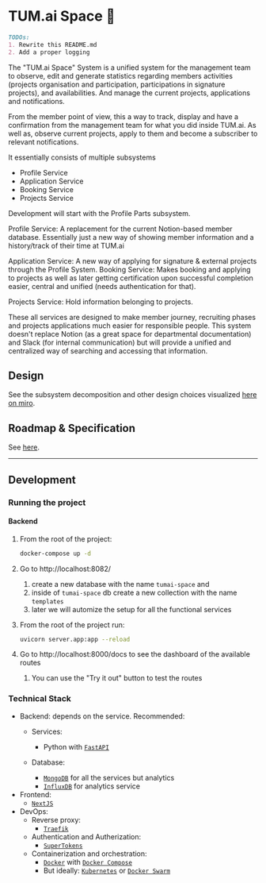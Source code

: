 # TUM.ai Space 💫

``` markdown
TODOs: 
1. Rewrite this README.md
2. Add a proper logging
```


The "TUM.ai Space" System is a unified system for the management team to observe, edit and generate statistics regarding members activities (projects organisation and participation, participations in signature projects), and availabilities. And manage the current projects, applications and notifications.

From the member point of view, this a way to track, display and have a confirmation from the management team for what you did inside TUM.ai. As well as, observe current projects, apply to them and become a subscriber to relevant notifications.

It essentially consists of multiple subsystems
- Profile Service
- Application Service
- Booking Service
- Projects Service

Development will start with the Profile Parts subsystem.

Profile Service: A replacement for the current Notion-based member database. Essentially just a new way of showing member information and a history/track of their time at TUM.ai

Application Service: A new way of applying for signature & external projects through the Profile System.
Booking Service: Makes booking and applying to projects as well as later getting certification upon successful completion easier, central and unified (needs authentication for that).

Projects Service: Hold information belonging to projects.

These all services are designed to make member journey, recruiting phases and projects applications much easier for responsible people. This system doesn't replace Notion (as a great space for departmental documentation) and Slack (for internal communication) but will provide a unified and centralized way of searching and accessing that information.

## Design
See the subsystem decomposition and other design choices visualized [here on miro](https://miro.com/app/board/uXjVPbuAg8o=/?share_link_id=654531643024).

## Roadmap & Specification
See [here](https://www.notion.so/tum-ai/Specification-Justification-Roadmap-5722022499ba4a6380f6667626af7595).

---

## Development

### Running the project

#### Backend
1. From the root of the project:
    ```bash
    docker-compose up -d
    ```
2. Go to http://localhost:8082/
   1. create a new database with the name `tumai-space` and
   2. inside of `tumai-space` db create a new collection with the name `templates`
   3. later we will automize the setup for all the functional services
3. From the root of the project run:

    ```bash
    uvicorn server.app:app --reload
    ```

4. Go to http://localhost:8000/docs to see the dashboard of the available routes
   1. You can use the "Try it out" button to test the routes


### Technical Stack
- Backend: depends on the service. Recommended:
  - Services:

    - Python with [`FastAPI`](https://github.com/tiangolo/fastapi)
  - Database:
    - [`MongoDB`](https://www.mongodb.com/) for all the services but analytics
    - [`InfluxDB`](https://www.influxdata.com/) for analytics service
- Frontend:
  - [`NextJS`](https://nextjs.org/)
- DevOps:
  - Reverse proxy:
    - [`Traefik`](https://traefik.io/)
  - Authentication and Autherization:
    - [`SuperTokens`](https://supertokens.com/)
  - Containerization and orchestration:
    - [`Docker`](https://www.docker.com/) with [`Docker Compose`](https://docs.docker.com/compose/)
    - But ideally: [`Kubernetes`](https://kubernetes.io/) or [`Docker Swarm`](https://docs.docker.com/engine/swarm/)

